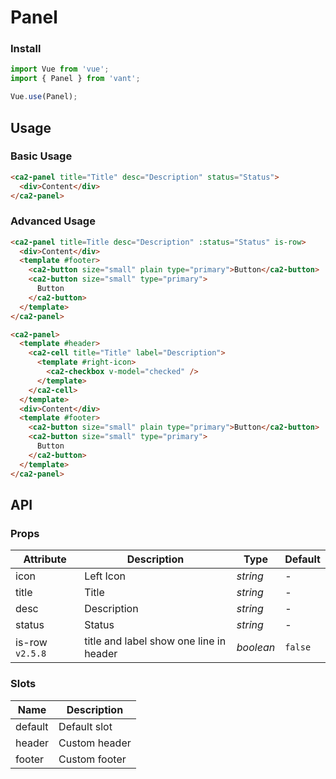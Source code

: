 # Panel

### Install

```js
import Vue from 'vue';
import { Panel } from 'vant';

Vue.use(Panel);
```

## Usage

### Basic Usage

```html
<ca2-panel title="Title" desc="Description" status="Status">
  <div>Content</div>
</ca2-panel>
```

### Advanced Usage

```html
<ca2-panel title=Title desc="Description" :status="Status" is-row>
  <div>Content</div>
  <template #footer>
    <ca2-button size="small" plain type="primary">Button</ca2-button>
    <ca2-button size="small" type="primary">
      Button
    </ca2-button>
  </template>
</ca2-panel>

<ca2-panel>
  <template #header>
    <ca2-cell title="Title" label="Description">
      <template #right-icon>
        <ca2-checkbox v-model="checked" />
      </template>
    </ca2-cell>
  </template>
  <div>Content</div>
  <template #footer>
    <ca2-button size="small" plain type="primary">Button</ca2-button>
    <ca2-button size="small" type="primary">
      Button
    </ca2-button>
  </template>
</ca2-panel>
```

## API

### Props

| Attribute | Description | Type | Default |
|------|------|------|------|
| icon | Left Icon | *string* | - |
| title | Title | *string* | - |
| desc | Description | *string* | - |
| status | Status | *string* | - |
| is-row `v2.5.8` | title and label show one line in header | *boolean* | `false` |

### Slots

| Name | Description |
|------|------|
| default | Default slot |
| header | Custom header |
| footer | Custom footer |
